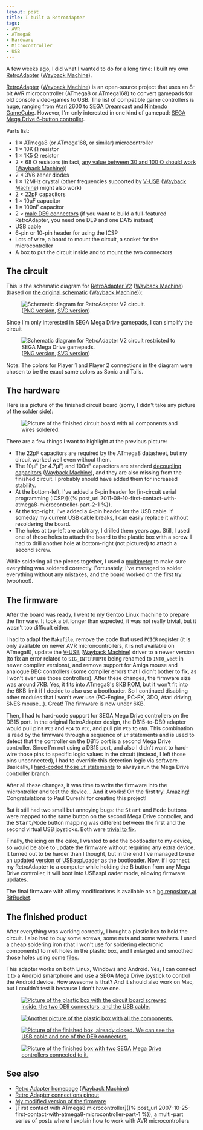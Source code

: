 ```yaml
---
layout: post
title: I built a RetroAdapter
tags:
- AVR
- ATmega8
- Hardware
- Microcontroller
- USB
---
```


A few weeks ago, I did what I wanted to do for a long time: I built my own [RetroAdapter][] ([Wayback Machine][RetroAdapterWBM]).


[RetroAdapter][] ([Wayback Machine][RetroAdapterWBM]) is an open-source project that uses an 8-bit AVR microcontroller (ATmega8 or ATmega168) to convert gamepads for old console video-games to USB. The list of compatible game controllers is huge, ranging from [Atari 2600](http://en.wikipedia.org/wiki/Atari_2600_hardware#Controllers) to [SEGA Dreamcast](http://en.wikipedia.org/wiki/Dreamcast#Accessories) and [Nintendo GameCube](http://en.wikipedia.org/wiki/GameCube#Controller). However, I'm only interested in one kind of gamepad: [SEGA Mega Drive 6-button controller](http://en.wikipedia.org/wiki/Sega_Genesis#Peripherals).

Parts list:

* 1 × ATmega8 (or ATmega168, or similar) microcontroller
* 1 × 10K Ω resistor
* 1 × 1K5 Ω resistor
* 2 × 68 Ω resistors (in fact, [any value between 30 and 100 Ω should work](http://forums.obdev.at/viewtopic.php?f=8&t=333) ([Wayback Machine](https://web.archive.org/web/20130616160938/http://forums.obdev.at/viewtopic.php?f=8&t=333)))
* 2 × 3V6 zener diodes
* 1 × 12MHz crystal (other frequencies supported by [V-USB](http://www.obdev.at/products/vusb/) ([Wayback Machine](https://web.archive.org/web/20130709064854/http://www.obdev.at/products/vusb/index.html)) might also work)
* 2 × 22pF capacitors
* 1 × 10µF capacitor
* 1 × 100nF capacitor
* 2 × [male DE9 connectors](http://en.wikipedia.org/wiki/D-subminiature) (if you want to build a full-featured RetroAdapter, you need one DE9 and one DA15 instead)
* USB cable
* 6-pin or 10-pin header for using the ICSP
* Lots of wire, a board to mount the circuit, a socket for the microcontroller
* A box to put the circuit inside and to mount the two connectors

## The circuit

This is the schematic diagram for [RetroAdapter V2][RetroAdapter] ([Wayback Machine][RetroAdapterWBM]) (based on [the original schematic](http://denki.world3.net/img/retro/schematic_w.png) ([Wayback Machine](https://web.archive.org/web/20150927151939/http://denki.world3.net/img/retro/schematic_w.png))):

<figure class="singleimage">
<img src="{{ site.baseurl }}/blog/images/avr/retroadapter_atmega8.png" alt="Schematic diagram for RetroAdapter V2 circuit.">
<figcaption>
(<a href="{{ site.baseurl }}/blog/images/avr/retroadapter_atmega8-hi.png">PNG version</a>,
<a href="{{ site.baseurl }}/blog/images/avr/retroadapter_atmega8.svg">SVG version</a>)
</figcaption>
</figure>

Since I'm only interested in SEGA Mega Drive gamepads, I can simplify the circuit

<figure class="singleimage">
<img src="{{ site.baseurl }}/blog/images/avr/retroadapter_atmega8_dual_megadrive.png" alt="Schematic diagram for RetroAdapter V2 circuit restricted to SEGA Mega Drive gamepads.">
<figcaption>
(<a href="{{ site.baseurl }}/blog/images/avr/retroadapter_atmega8_dual_megadrive-hi.png">PNG version</a>,
<a href="{{ site.baseurl }}/blog/images/avr/retroadapter_atmega8_dual_megadrive.svg">SVG version</a>)
</figcaption>
</figure>

Note: The colors for Player 1 and Player 2 connections in the diagram were chosen to be the exact same colors as Sonic and Tails.

## The hardware

Here is a picture of the finished circuit board (sorry, I didn't take any picture of the solder side):

<figure class="singleimage polaroid">
<img src="{{ site.baseurl }}/blog/images/avr/retroadapter_circuit_1.jpg" alt="Picture of the finished circuit board with all components and wires soldered.">
</figure>

There are a few things I want to highlight at the previous picture:

* The 22pF capacitors are required by the ATmega8 datasheet, but my circuit worked well even without them.
* The 10µF (or 4.7µF) and 100nF capacitors are standard [decoupling capacitors](http://electronics.stackexchange.com/q/2272) ([Wayback Machine](https://web.archive.org/web/20130507071546/http://electronics.stackexchange.com/questions/2272/what-is-a-decoupling-capacitor-and-how-do-i-know-if-i-need-one)), and they are also missing from the finished circuit. I probably should have added them for increased stability.
* At the bottom-left, I've added a 6-pin header for [in-circuit serial programming (ICSP)]({% post_url 2011-08-10-first-contact-with-atmega8-microcontroller-part-2-1 %}).
* At the top-right, I've added a 4-pin header for the USB cable. If someday my current USB cable breaks, I can easily replace it without resoldering the board.
* The holes at top-left are arbitrary, I drilled them years ago. Still, I used one of those holes to attach the board to the plastic box with a screw. I had to drill another hole at bottom-right (not pictured) to attach a second screw.

While soldering all the pieces together, I used a [multimeter](http://en.wikipedia.org/wiki/Multimeter) to make sure everything was soldered correctly. Fortunately, I've managed to solder everything without any mistakes, and the board worked on the first try (woohoo!).

## The firmware

After the board was ready, I went to my Gentoo Linux machine to prepare the firmware. It took a bit longer than expected, it was not really trivial, but it wasn't too difficult either.

I had to adapt the `Makefile`, remove the code that used `PCICR` register (it is only available on newer AVR microncontrollers, it is not available on ATmega8), update the [V-USB](http://www.obdev.at/products/vusb/) ([Wayback Machine](https://web.archive.org/web/20130709064854/http://www.obdev.at/products/vusb/index.html)) driver to a newer version (to fix an error related to `SIG_INTERRUPT0` being renamed to `INT0_vect` in newer compiler versions), and remove support for Amiga mouse and analogue BBC controllers (some compiler errors that I didn't bother to fix, as I won't ever use those controllers). After these changes, the firmware size was around 7KB. Yes, it fits into ATmega8's 8KB ROM, but it won't fit into the 6KB limit if I decide to also use a bootloader. So I continued disabling other modules that I won't ever use (PC-Engine, PC-FX, 3DO, Atari driving, SNES mouse…). Great! The firmware is now under 6KB.

Then, I had to hard-code support for SEGA Mega Drive controllers on the DB15 port. In the original RetroAdapter design, the DB15-to-DB9 adapter would pull pins `PC3` and `PC4` to `VCC`, and pull pin `PC5` to `GND`. This combination is read by the firmware through a sequence of `if` statements and is used to detect that the controller on the DB15 port is a second Mega Drive controller. Since I'm not using a DB15 port, and also I didn't want to hard-wire those pins to specific logic values in the circuit (instead, I left those pins unconnected), I had to override this detection logic via software. Basically, I [hard-coded those `if` statements](https://bitbucket.org/denilsonsa/retroadapter/commits/8d4558500f1d29c281a4cd2d8de18fcb4b5e5b9a) to always run the Mega Drive controller branch.

After all these changes, it was time to write the firmware into the microntroller and test the device… And it works! On the first try! Amazing! Congratulations to Paul Qureshi for creating this project!

But it still had two small but annoying bugs: the <kbd>Start</kbd> and <kbd>Mode</kbd> buttons were mapped to the same button on the second Mega Drive controller, and the <kbd>Start</kbd>/<kbd>Mode</kbd> button mapping was different between the first and the second virtual USB joysticks. Both were [trivial to fix](https://bitbucket.org/denilsonsa/retroadapter/commits/822507e3a888d9c52ab78bb1aadf8c19bc4f1f8d).

Finally, the icing on the cake, I wanted to add the bootloader to my device, so would be able to update the firmware without requiring any extra device. It turned out to be harder than I thought, but in the end I've managed to use an [updated version of USBaspLoader](https://github.com/baerwolf/USBaspLoader/commit/2ee56517b777f82220a08b1ec5b2b00e2694433f) as the bootloader. Now, if I connect my RetroAdapter to a computer while holding the B button from any Mega Drive controller, it will boot into USBaspLoader mode, allowing firmware updates.

The final firmware with all my modifications is available as a [hg repository at BitBucket](https://bitbucket.org/denilsonsa/retroadapter/).

## The finished product

After everything was working correctly, I bought a plastic box to hold the circuit. I also had to buy some screws, some nuts and some washers. I used a cheap soldering iron (that I won't use for soldering electronic components) to melt holes in the plastic box, and I enlarged and smoothed those holes using some [files][].

This adapter works on both Linux, Windows and Android. Yes, I can connect it to a Android smartphone and use a SEGA Mega Drive joystick to control the Android device. How awesome is that? And it should also work on Mac, but I couldn't test it because I don't have one.

<figure class="singleimage polaroid">
<a href="{{ site.baseurl }}/blog/images/avr/retroadapter_box_1-hi.jpg"><img src="{{ site.baseurl }}/blog/images/avr/retroadapter_box_1-lo.jpg" alt="Picture of the plastic box with the circuit board screwed inside, the two DE9 connectors, and the USB cable."></a>
</figure>

<figure class="singleimage polaroid">
<a href="{{ site.baseurl }}/blog/images/avr/retroadapter_box_2-hi.jpg"><img src="{{ site.baseurl }}/blog/images/avr/retroadapter_box_2-lo.jpg" alt="Another picture of the plastic box with all the components."></a>
</figure>

<figure class="singleimage polaroid">
<a href="{{ site.baseurl }}/blog/images/avr/retroadapter_box_3-hi.jpg"><img src="{{ site.baseurl }}/blog/images/avr/retroadapter_box_3-lo.jpg" alt="Picture of the finished box, already closed. We can see the USB cable and one of the DE9 connectors."></a>
</figure>

<figure class="singleimage polaroid">
<a href="{{ site.baseurl }}/blog/images/avr/retroadapter_box_4-hi.jpg"><img src="{{ site.baseurl }}/blog/images/avr/retroadapter_box_4-lo.jpg" alt="Picture of the finished box with two SEGA Mega Drive controllers connected to it."></a>
</figure>

## See also

* [Retro Adapter homepage][RetroAdapter] ([Wayback Machine][RetroAdapterWBM])
* [Retro Adapter connections pinout](https://docs.google.com/spreadsheet/ccc?key=0Aho3omeSKZ7AdFJPWEFVOEpNX3lOTjdYcVFoX3pfS1E)
* [My modified version of the firmware](https://bitbucket.org/denilsonsa/retroadapter/)
* [First contact with ATmega8 microcontroller]({% post_url 2007-10-25-first-contact-with-atmega8-microcontroller-part-1 %}), a multi-part series of posts where I explain how to work with AVR microcontrollers

[RetroAdapter]: http://denki.world3.net/retro_v2.html
[RetroAdapterWBM]: https://web.archive.org/web/20130517141051/http://denki.world3.net/retro_v2.html
[files]: https://en.wikipedia.org/wiki/File_(tool)

